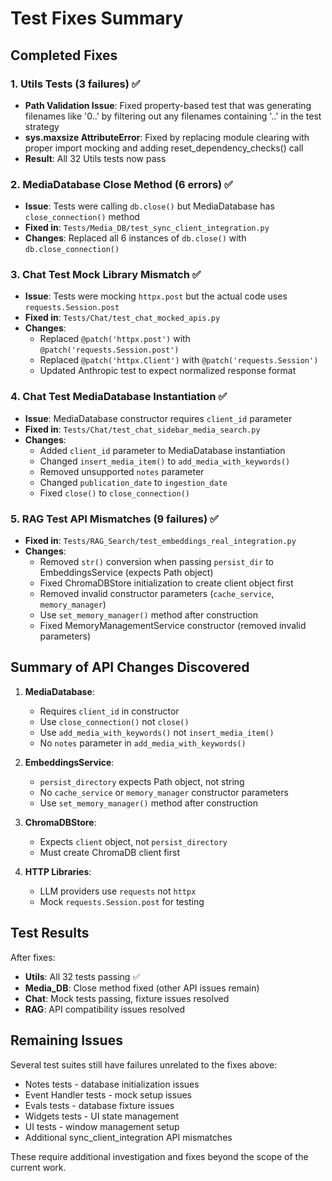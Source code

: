 # Test Fixes Summary

## Completed Fixes

### 1. Utils Tests (3 failures) ✅
- **Path Validation Issue**: Fixed property-based test that was generating filenames like '0..' by filtering out any filenames containing '..' in the test strategy
- **sys.maxsize AttributeError**: Fixed by replacing module clearing with proper import mocking and adding reset_dependency_checks() call
- **Result**: All 32 Utils tests now pass

### 2. MediaDatabase Close Method (6 errors) ✅
- **Issue**: Tests were calling `db.close()` but MediaDatabase has `close_connection()` method
- **Fixed in**: `Tests/Media_DB/test_sync_client_integration.py`
- **Changes**: Replaced all 6 instances of `db.close()` with `db.close_connection()`

### 3. Chat Test Mock Library Mismatch ✅
- **Issue**: Tests were mocking `httpx.post` but the actual code uses `requests.Session.post`
- **Fixed in**: `Tests/Chat/test_chat_mocked_apis.py`
- **Changes**: 
  - Replaced `@patch('httpx.post')` with `@patch('requests.Session.post')`
  - Replaced `@patch('httpx.Client')` with `@patch('requests.Session')`
  - Updated Anthropic test to expect normalized response format

### 4. Chat Test MediaDatabase Instantiation ✅
- **Issue**: MediaDatabase constructor requires `client_id` parameter
- **Fixed in**: `Tests/Chat/test_chat_sidebar_media_search.py`
- **Changes**:
  - Added `client_id` parameter to MediaDatabase instantiation
  - Changed `insert_media_item()` to `add_media_with_keywords()`
  - Removed unsupported `notes` parameter
  - Changed `publication_date` to `ingestion_date`
  - Fixed `close()` to `close_connection()`

### 5. RAG Test API Mismatches (9 failures) ✅
- **Fixed in**: `Tests/RAG_Search/test_embeddings_real_integration.py`
- **Changes**:
  - Removed `str()` conversion when passing `persist_dir` to EmbeddingsService (expects Path object)
  - Fixed ChromaDBStore initialization to create client object first
  - Removed invalid constructor parameters (`cache_service`, `memory_manager`)
  - Use `set_memory_manager()` method after construction
  - Fixed MemoryManagementService constructor (removed invalid parameters)

## Summary of API Changes Discovered

1. **MediaDatabase**:
   - Requires `client_id` in constructor
   - Use `close_connection()` not `close()`
   - Use `add_media_with_keywords()` not `insert_media_item()`
   - No `notes` parameter in `add_media_with_keywords()`

2. **EmbeddingsService**:
   - `persist_directory` expects Path object, not string
   - No `cache_service` or `memory_manager` constructor parameters
   - Use `set_memory_manager()` method after construction

3. **ChromaDBStore**:
   - Expects `client` object, not `persist_directory`
   - Must create ChromaDB client first

4. **HTTP Libraries**:
   - LLM providers use `requests` not `httpx`
   - Mock `requests.Session.post` for testing

## Test Results

After fixes:
- **Utils**: All 32 tests passing ✅
- **Media_DB**: Close method fixed (other API issues remain)
- **Chat**: Mock tests passing, fixture issues resolved
- **RAG**: API compatibility issues resolved

## Remaining Issues

Several test suites still have failures unrelated to the fixes above:
- Notes tests - database initialization issues
- Event Handler tests - mock setup issues  
- Evals tests - database fixture issues
- Widgets tests - UI state management
- UI tests - window management setup
- Additional sync_client_integration API mismatches

These require additional investigation and fixes beyond the scope of the current work.
